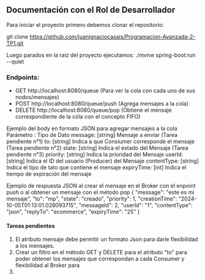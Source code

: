 ## Documentación con el Rol de Desarrollador

Para iniciar el proyecto primero debemos clonar el repositorio:

git clone https://github.com/juanignaciocasais/Programacion-Avanzada-2-TP1.git

Luego parados en la raiz del proyecto ejecutamos:
./mvnw spring-boot:run --quiet

### Endpoints:
- GET    http://localhost:8080/queue (Para ver la cola con cada uno de sus nodos/mensajes)
- POST   http://localhost:8080/queue/push (Agrega mensajes a la cola)
- DELETE http://localhost:8080/queue/pop (Obtiene el mensaje correspondiente de la cóla con el concepto FIFO)

Ejemplo del body en formato JSON para agregar mensajes a la cola
Parámetro : Tipo de Dato
message: [string] Mensaje a envíar (Tarea pendiente n°1)
to: [string]  Indica a que Consiumer corresponde el mensaje (Tarea pendiente n°2)
state: [string] Indica el estado del Mensaje (Tarea pendiente n°3)
priority: [string] Indica la prioridad del Mensaje
userId: [string] Indica el ID del usuario (Producer) del Mensaje
contentType: [string] Indica el tipo de tato que contiene el mensaje 
expiryTime: [int] Indica el tiempo de expiración del mensaje

Ejemplo de respuesta JSON al crear el mensaje en el Broker con el enpoint push o al obtener un mensaje con el método pop 
{
    "message": "este es mi mensaje",
    "to": "mp",
    "state": "creado",
    "priority": 1,
    "creationTime": "2024-10-05T01:13:01.028093715",
    "messageId": 2,
    "userId": "1",
    "contentType": "json",
    "replyTo": "ecommerce",
    "expiryTime": "25"
} 

#### Tareas pendientes
1. El atributo mensaje debe permitir un formato Json para darle flexibilidad a los mensajes.
2. Crear un filtro en el método GET y DELETE para el atributo "to" para poder obtener los mensajes que correspondan a 
cada Consumer y flexibilidad al Broker para  
3.  

